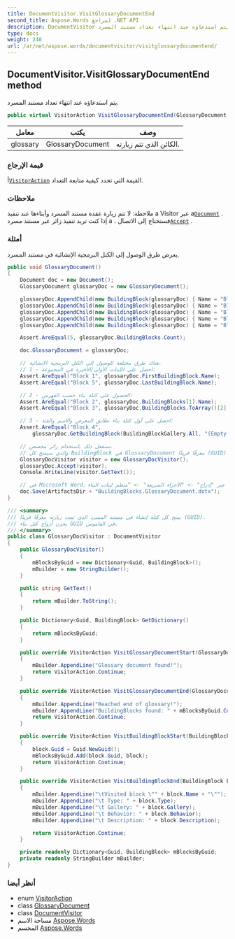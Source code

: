 ```yaml
---
title: DocumentVisitor.VisitGlossaryDocumentEnd
second_title: Aspose.Words لمراجع .NET API
description: DocumentVisitor طريقة. يتم استدعاؤه عند انتهاء تعداد مستند المسرد.
type: docs
weight: 240
url: /ar/net/aspose.words/documentvisitor/visitglossarydocumentend/
---
```

## DocumentVisitor.VisitGlossaryDocumentEnd method

يتم استدعاؤه عند انتهاء تعداد مستند المسرد.

```csharp
public virtual VisitorAction VisitGlossaryDocumentEnd(GlossaryDocument glossary)
```

| معامل | يكتب | وصف |
| --- | --- | --- |
| glossary | GlossaryDocument | الكائن الذي تتم زيارته. |

### قيمة الإرجاع

أ[`VisitorAction`](../../visitoraction/) القيمة التي تحدد كيفية متابعة التعداد.

### ملاحظات

ملاحظة: لا تتم زيارة عقدة مستند المسرد وأبناءها عند تنفيذ a Visitor عبر a[`Document`](../../document/) . إذا كنت تريد تنفيذ زائر عبر مستند مسرد a ، فستحتاج إلى الاتصال[`Accept`](../../../aspose.words.buildingblocks/glossarydocument/accept/) .

### أمثلة

يعرض طرق الوصول إلى الكتل البرمجية الإنشائية في مستند المسرد.

```csharp
public void GlossaryDocument()
{
    Document doc = new Document();
    GlossaryDocument glossaryDoc = new GlossaryDocument();

    glossaryDoc.AppendChild(new BuildingBlock(glossaryDoc) { Name = "Block 1" });
    glossaryDoc.AppendChild(new BuildingBlock(glossaryDoc) { Name = "Block 2" });
    glossaryDoc.AppendChild(new BuildingBlock(glossaryDoc) { Name = "Block 3" });
    glossaryDoc.AppendChild(new BuildingBlock(glossaryDoc) { Name = "Block 4" });
    glossaryDoc.AppendChild(new BuildingBlock(glossaryDoc) { Name = "Block 5" });

    Assert.AreEqual(5, glossaryDoc.BuildingBlocks.Count);

    doc.GlossaryDocument = glossaryDoc;

    // هناك طرق مختلفة للوصول إلى الكتل البرمجية الإنشائية.
    // 1 - احصل على اللبنات الأولى/الأخيرة في المجموعة:
    Assert.AreEqual("Block 1", glossaryDoc.FirstBuildingBlock.Name);
    Assert.AreEqual("Block 5", glossaryDoc.LastBuildingBlock.Name);

    // 2 - الحصول على كتلة بناء حسب الفهرس:
    Assert.AreEqual("Block 2", glossaryDoc.BuildingBlocks[1].Name);
    Assert.AreEqual("Block 3", glossaryDoc.BuildingBlocks.ToArray()[2].Name);

    // 3 - احصل على أول كتلة بناء تطابق المعرض والاسم والفئة:
    Assert.AreEqual("Block 4", 
        glossaryDoc.GetBuildingBlock(BuildingBlockGallery.All, "(Empty Category)", "Block 4").Name);

    // سنفعل ذلك باستخدام زائر مخصص،
    // والذي سيمنح كل BuildingBlock في GlossaryDocument معرفًا فريدًا (GUID).
    GlossaryDocVisitor visitor = new GlossaryDocVisitor();
    glossaryDoc.Accept(visitor);
    Console.WriteLine(visitor.GetText());

    // في Microsoft Word، يمكننا الوصول إلى الكتل البرمجية الإنشائية عبر "إدراج" -> "الأجزاء السريعة" -> “منظم لبنات البناء”.
    doc.Save(ArtifactsDir + "BuildingBlocks.GlossaryDocument.dotx"); 
}

/// <summary>
/// يمنح كل كتلة إنشاء في مستند المسرد الذي تمت زيارته معرفًا فريدًا (GUID).
/// يخزن أزواج كتل بناء GUID في القاموس.
/// </summary>
public class GlossaryDocVisitor : DocumentVisitor
{
    public GlossaryDocVisitor()
    {
        mBlocksByGuid = new Dictionary<Guid, BuildingBlock>();
        mBuilder = new StringBuilder();
    }

    public string GetText()
    {
        return mBuilder.ToString();
    }

    public Dictionary<Guid, BuildingBlock> GetDictionary()
    {
        return mBlocksByGuid;
    }

    public override VisitorAction VisitGlossaryDocumentStart(GlossaryDocument glossary)
    {
        mBuilder.AppendLine("Glossary document found!");
        return VisitorAction.Continue;
    }

    public override VisitorAction VisitGlossaryDocumentEnd(GlossaryDocument glossary)
    {
        mBuilder.AppendLine("Reached end of glossary!");
        mBuilder.AppendLine("BuildingBlocks found: " + mBlocksByGuid.Count);
        return VisitorAction.Continue;
    }

    public override VisitorAction VisitBuildingBlockStart(BuildingBlock block)
    {
        block.Guid = Guid.NewGuid();
        mBlocksByGuid.Add(block.Guid, block);
        return VisitorAction.Continue;
    }

    public override VisitorAction VisitBuildingBlockEnd(BuildingBlock block)
    {
        mBuilder.AppendLine("\tVisited block \"" + block.Name + "\"");
        mBuilder.AppendLine("\t Type: " + block.Type);
        mBuilder.AppendLine("\t Gallery: " + block.Gallery);
        mBuilder.AppendLine("\t Behavior: " + block.Behavior);
        mBuilder.AppendLine("\t Description: " + block.Description);

        return VisitorAction.Continue;
    }

    private readonly Dictionary<Guid, BuildingBlock> mBlocksByGuid;
    private readonly StringBuilder mBuilder;
}
```

### أنظر أيضا

* enum [VisitorAction](../../visitoraction/)
* class [GlossaryDocument](../../../aspose.words.buildingblocks/glossarydocument/)
* class [DocumentVisitor](../)
* مساحة الاسم [Aspose.Words](../../documentvisitor/)
* المجسم [Aspose.Words](../../../)


